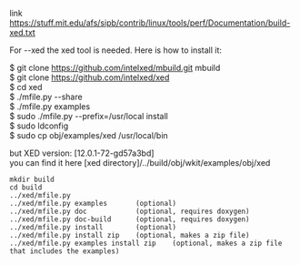link https://stuff.mit.edu/afs/sipb/contrib/linux/tools/perf/Documentation/build-xed.txt

For --xed the xed tool is needed. Here is how to install it:  

  $ git clone https://github.com/intelxed/mbuild.git mbuild  
  $ git clone https://github.com/intelxed/xed  
  $ cd xed  
  $ ./mfile.py --share  
  $ ./mfile.py examples  
  $ sudo ./mfile.py --prefix=/usr/local install  
  $ sudo ldconfig  
  $ sudo cp obj/examples/xed /usr/local/bin  
  
but XED version: [12.0.1-72-gd57a3bd]  
  you can find it here [xed directory]/../build/obj/wkit/examples/obj/xed  
```shell
mkdir build
cd build
../xed/mfile.py
../xed/mfile.py examples       (optional)
../xed/mfile.py doc            (optional, requires doxygen)
../xed/mfile.py doc-build      (optional, requires doxygen)
../xed/mfile.py install        (optional)
../xed/mfile.py install zip    (optional, makes a zip file)
../xed/mfile.py examples install zip    (optional, makes a zip file that includes the examples)
```
